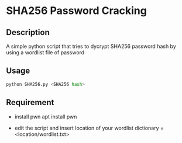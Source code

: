 # SHA256 Password Cracking

## Description 

A simple python script that tries to dycrypt SHA256 password hash by using a wordlist file of password

## Usage

```python
python SHA256.py <SHA256 hash>

```

## Requirement

- install pwn
    apt install pwn

- edit the script and insert location of your wordlist
    dictionary = <location/wordlist.txt>

